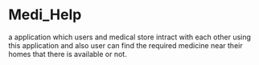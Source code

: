 # Medi_Help
a application which users and medical store intract with each other using this application and also user can find the required medicine near their homes that there is available or not.
